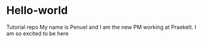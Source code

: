 # Hello-world
Tutorial repo
My name is Penuel and I am the new PM working at Praekelt. I am so excited to be here

